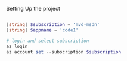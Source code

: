 Setting Up the project

```powershell

[string] $subscription = 'mvd-msdn'
[string] $appname = 'code1'

# login and select subscription
az login
az account set --subscription $subscription


```